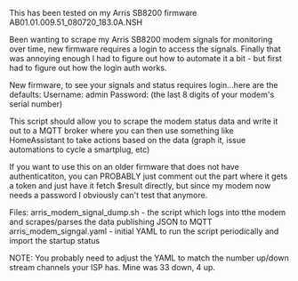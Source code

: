 This has been tested on my Arris SB8200 firmware AB01.01.009.51_080720_183.0A.NSH

Been wanting to scrape my Arris SB8200 modem signals for monitoring over time, new firmware requires a login to access the signals.  Finally that was annoying enough I had to figure out how to automate it a bit - but first had to figure out how the login auth works.

New firmware, to see your signals and status requires login...here are the defaults:
Username: admin
Password: (the last 8 digits of your modem's serial number)

This script should allow you to scrape the modem status data and write it out to a MQTT broker where you can then use something like HomeAssistant to take actions based on the data (graph it, issue automations to cycle a smartplug, etc)

If you want to use this on an older firmware that does not have authenticatiton, you can PROBABLY just comment out the part where it gets a token and just have it fetch $result directly, but since my modem now needs a password I obviously can't test that anymore.


Files:
arris_modem_signal_dump.sh - the script which logs into tthe modem and scrapes/parses the data publishing JSON to MQTT
arris_modem_signgal.yaml - initial YAML to run the script periodically and import the startup status

NOTE: You probably need to adjust the YAML to match the number up/down stream channels your ISP has.  Mine was 33 down, 4 up.
